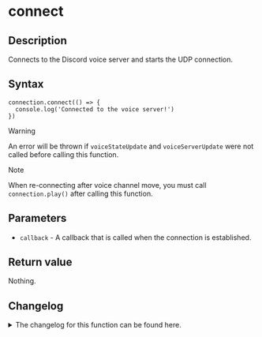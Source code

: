 # connect

## Description

Connects to the Discord voice server and starts the UDP connection.

## Syntax

```
connection.connect(() => {
  console.log('Connected to the voice server!')
})
```

> [!WARNING]  
> An error will be thrown if `voiceStateUpdate` and `voiceServerUpdate` were not called before calling this function.

> [!NOTE]
> When re-connecting after voice channel move, you must call `connection.play()` after calling this function.

## Parameters

- `callback` - A callback that is called when the connection is established.

## Return value

Nothing.

## Changelog
<details>

<summary>The changelog for this function can be found here.</summary>

### 1.0.0

- Initial implementation

### 2.0.3

- `connecting` state will always be emitted after calling this function.

</details>

